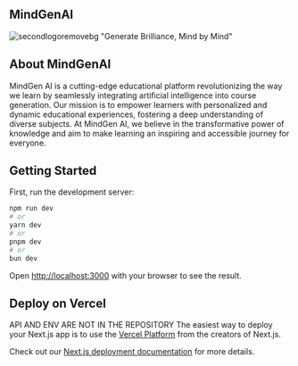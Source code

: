 ## MindGenAI 
![secondlogoremovebg](https://github.com/KKrishna11/MindGenAI/assets/97391972/00a925b2-958b-4d8b-bd3d-430a3d5bd0b9)
"Generate Brilliance, Mind by Mind"
## About MindGenAI
MindGen AI is a cutting-edge educational platform revolutionizing the way we learn by
seamlessly integrating artificial intelligence into course generation. Our mission is to
empower learners with personalized and dynamic educational experiences, fostering a deep
understanding of diverse subjects. At MindGen AI, we believe in the transformative power of
knowledge and aim to make learning an inspiring and accessible journey for everyone.

## Getting Started

First, run the development server:

```bash
npm run dev
# or
yarn dev
# or
pnpm dev
# or
bun dev
```

Open [http://localhost:3000](http://localhost:3000) with your browser to see the result.

## Deploy on Vercel
API AND ENV ARE NOT IN THE REPOSITORY 
The easiest way to deploy your Next.js app is to use the [Vercel Platform](https://vercel.com/new?utm_medium=default-template&filter=next.js&utm_source=create-next-app&utm_campaign=create-next-app-readme) from the creators of Next.js.

Check out our [Next.js deployment documentation](https://nextjs.org/docs/deployment) for more details.
